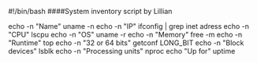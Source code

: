 #!/bin/bash
####System inventory script by Lillian

echo -n "Name"
uname -n
echo -n "IP"
ifconfig | grep inet adress
echo -n "CPU"
lscpu
echo -n "OS"
uname -r
echo -n "Memory"
free -m
echo -n "Runtime"
top
echo -n "32 or 64 bits"
getconf LONG_BIT
echo -n "Block devices"
lsblk
echo -n "Processing units" 
nproc
echo "Up for"
uptime
        